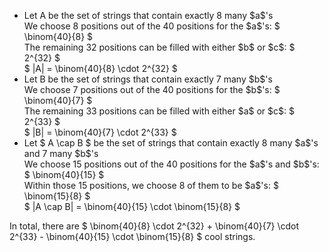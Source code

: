 <ul>
    <li> Let A be the set of strings that contain exactly 8 many $a$'s <br/> 
    We choose 8 positions out of the 40 positions for the $a$'s: $ \binom{40}{8} $ <br/> 
    The remaining 32 positions can be filled with either $b$ or $c$: $ 2^{32} $ <br/> 
    $ |A| = \binom{40}{8} \cdot 2^{32} $
    <li> Let B be the set of strings that contain exactly 7 many $b$'s <br/> 
    We choose 7 positions out of the 40 positions for the $b$'s: $ \binom{40}{7} $ <br/> 
    The remaining 33 positions can be filled with either $a$ or $c$: $ 2^{33} $ <br/> 
    $ |B| = \binom{40}{7} \cdot 2^{33} $
    <li> Let $ A \cap B $ be the set of strings that contain exactly 8 many $a$'s and 7 many $b$'s <br/> 
    We choose 15 positions out of the 40 positions for the $a$'s and $b$'s: $ \binom{40}{15} $ <br/> 
    Within those 15 positions, we choose 8 of them to be $a$'s: $ \binom{15}{8} $ <br/> 
    $ |A \cap B| = \binom{40}{15} \cdot \binom{15}{8} $
</ul>

In total, there are $ \binom{40}{8} \cdot 2^{32} + \binom{40}{7} \cdot 2^{33} - \binom{40}{15} \cdot \binom{15}{8} $ cool strings.
